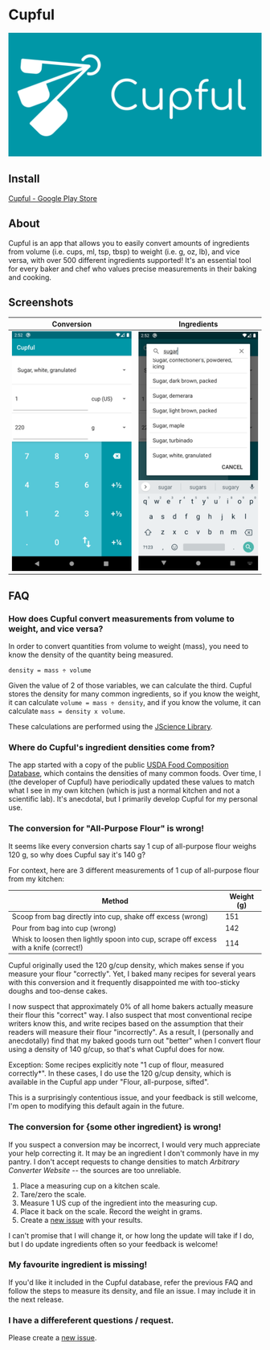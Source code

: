 # Cupful

![Cupful header](https://raw.githubusercontent.com/natalieperna/cupful-android/master/images/web_feature_graphic.png)

## Install

[Cupful - Google Play Store](https://play.google.com/store/apps/details?id=com.natalieperna.cupful)

## About

Cupful is an app that allows you to easily convert amounts of ingredients from volume (i.e. cups, ml, tsp, tbsp) to weight (i.e. g, oz, lb), and vice versa, with over 500 different ingredients supported!
It's an essential tool for every baker and chef who values precise measurements in their baking and cooking.

## Screenshots

| Conversion                 | Ingredients                |
|:--------------------------:|:--------------------------:|
| ![Screenshot][screenshot1] | ![Screenshot][screenshot4] |


[screenshot1]: https://github.com/natalieperna/cupful-android/blob/master/images/screenshots/screenshot_1.png
[screenshot4]: https://github.com/natalieperna/cupful-android/blob/master/images/screenshots/screenshot_4.png

## FAQ

### How does Cupful convert measurements from volume to weight, and vice versa?

In order to convert quantities from volume to weight (mass), you need to know the density of the quantity being measured.

```
density = mass ÷ volume
```

Given the value of 2 of those variables, we can calculate the third. Cupful stores the density for many common ingredients, so if you know the weight, it can calculate `volume = mass ÷ density`, and if you know the volume, it can calculate `mass = density x volume`.

These calculations are performed using the [JScience Library](http://jscience.org/).

### Where do Cupful's ingredient densities come from?

The app started with a copy of the public [USDA Food Composition Database](https://ndb.nal.usda.gov/ndb/), which contains the densities of many common foods. Over time, I (the developer of Cupful) have periodically updated these values to match what I see in my own kitchen (which is just a normal kitchen and not a scientific lab). It's anecdotal, but I primarily develop Cupful for my personal use.

### The conversion for "All-Purpose Flour" is wrong!

It seems like every conversion charts say 1 cup of all-purpose flour weighs 120 g, so why does Cupful say it's 140 g?

For context, here are 3 different measurements of 1 cup of all-purpose flour from my kitchen:

| Method                                                                                       | Weight (g) |
|----------------------------------------------------------------------------------------------|------------|
| Scoop from bag directly into cup, shake off excess (wrong)                                   | 151        |
| Pour from bag into cup (wrong)                                                               | 142        |
| Whisk to loosen then lightly spoon into cup, scrape off excess with a knife (correct!)       | 114        |

Cupful originally used the 120 g/cup density, which makes sense if you measure your flour "correctly". Yet, I baked many recipes for several years with this conversion and it frequently disappointed me with too-sticky doughs and too-dense cakes.

I now suspect that approximately 0% of all home bakers actually measure their flour this "correct" way. I also suspect that most conventional recipe writers know this, and write recipes based on the assumption that their readers will measure their flour "incorrectly". As a result, I (personally and anecdotally) find that my baked goods turn out "better" when I convert flour using a density of 140 g/cup, so that's what Cupful does for now.

Exception: Some recipes explicitly note "1 cup of flour, measured correctly\*". In these cases, I do use the 120 g/cup density, which is available in the Cupful app under "Flour, all-purpose, sifted".

This is a surprisingly contentious issue, and your feedback is still welcome, I'm open to modifying this default again in the future.

### The conversion for {some other ingredient} is wrong!

If you suspect a conversion may be incorrect, I would very much appreciate your help correcting it. It may be an ingredient I don't commonly have in my pantry. I don't accept requests to change densities to match *Arbitrary Converter Website* -- the sources are too unreliable.

1. Place a measuring cup on a kitchen scale.
2. Tare/zero the scale.
3. Measure 1 US cup of the ingredient into the measuring cup.
4. Place it back on the scale. Record the weight in grams.
5. Create a [new issue](https://github.com/sudonatalie/cupful-android/issues/new) with your results.

I can't promise that I will change it, or how long the update will take if I do, but I do update ingredients often so your feedback is welcome!

### My favourite ingredient is missing!

If you'd like it included in the Cupful database, refer the previous FAQ and follow the steps to measure its density, and file an issue. I may include it in the next release.

### I have a differeferent questions / request.

Please create a [new issue](https://github.com/sudonatalie/cupful-android/issues/new).
